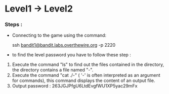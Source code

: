 # Level1 -> Level2

### Steps :
-  Connecting to the game using the command:
    
    ssh bandit1@bandit.labs.overthewire.org -p 2220

-  to find the level password you have to follow these step :
1. Execute the command "ls" to find out the files contained in the directory, the directory contains a file named "-".
2. Execute the command "cat ./-" ( '-' is often interpreted as an argument for commands), this command displays the content of an output file.
3. Output password : 263JGJPfgU6LtdEvgfWU1XP5yac29mFx

